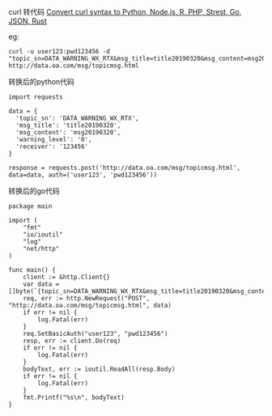 
curl 转代码 [Convert curl syntax to Python, Node.js, R, PHP, Strest, Go, JSON, Rust](https://curl.trillworks.com/#python)

eg:
										  
```
curl -u user123:pwd123456 -d "topic_sn=DATA_WARNING_WX_RTX&msg_title=title20190320&msg_content=msg20190320&warning_level=0&receiver=123456" http://data.oa.com/msg/topicmsg.html
```
										  
转换后的python代码
										  
```
import requests

data = {
  'topic_sn': 'DATA_WARNING_WX_RTX',
  'msg_title': 'title20190320',
  'msg_content': 'msg20190320',
  'warning_level': '0',
  'receiver': '123456'
}

response = requests.post('http://data.oa.com/msg/topicmsg.html', data=data, auth=('user123', 'pwd123456'))
```

转换后的go代码

										  
```
package main

import (
	"fmt"
	"io/ioutil"
	"log"
	"net/http"
)

func main() {
	client := &http.Client{}
	var data = []byte(`{topic_sn=DATA_WARNING_WX_RTX&msg_title=title20190320&msg_content=msg20190320&warning_level=0&receiver=123456}`)
	req, err := http.NewRequest("POST", "http://data.oa.com/msg/topicmsg.html", data)
	if err != nil {
		log.Fatal(err)
	}
	req.SetBasicAuth("user123", "pwd123456")
	resp, err := client.Do(req)
	if err != nil {
		log.Fatal(err)
	}
	bodyText, err := ioutil.ReadAll(resp.Body)
	if err != nil {
		log.Fatal(err)
	}
	fmt.Printf("%s\n", bodyText)
}
```
